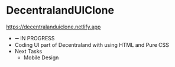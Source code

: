 # DecentralandUIClone
https://decentralanduiclone.netlify.app
 - :heavy_minus_sign: IN PROGRESS
 - Coding UI part of Decentraland with using HTML and Pure CSS
 - Next Tasks
   - Mobile Design
